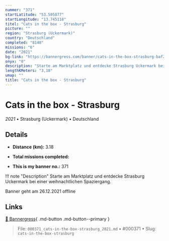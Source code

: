 ```yaml
---
nummer: "371"
startLatitude: "53.505877"
startLongitude: "13.745118"
titel: "Cats in the box - Strasburg"
picture: ""
region: "Strasburg (Uckermark)"
country: "Deutschland"
completed: "8148"
missions: "6"
date: "2021"
bg-link: "https://bannergress.com/banner/cats-in-the-box-strasburg-baf2"
onyx: "0"
description: "Starte am Marktplatz und entdecke Strasburg Uckermark bei einer weihnachtlichen Spaziergang. \n\nBanner geht am 26.12.2021 offline"
lengthKMeters: "3,18"
umap: ""
title: "Cats in the box - Strasburg"
---
```

# Cats in the box - Strasburg

*2021* • Strasburg (Uckermark) • Deutschland



## Details
- **Distance (km):** 3.18

- **Total missions completed:** 
- **This is my banner no.:** 371


!!! note "Description"
    Starte am Marktplatz und entdecke Strasburg Uckermark bei einer weihnachtlichen Spaziergang. 

Banner geht am 26.12.2021 offline



## Links
[🔗 Bannergress](https://bannergress.com/banner/cats-in-the-box-strasburg-baf2){ .md-button .md-button--primary }



> File: `000371_cats-in-the-box-strasburg_2021.md` • #000371 • Slug: `cats-in-the-box-strasburg`
